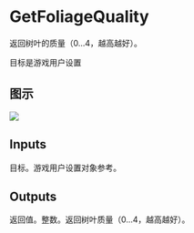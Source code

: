 # GetFoliageQuality

返回树叶的质量（0...4，越高越好）。

目标是游戏用户设置

## 图示

![]($-20221218-20570349.png)

## Inputs

目标。游戏用户设置对象参考。  

## Outputs

返回值。整数。返回树叶质量（0...4，越高越好）。
